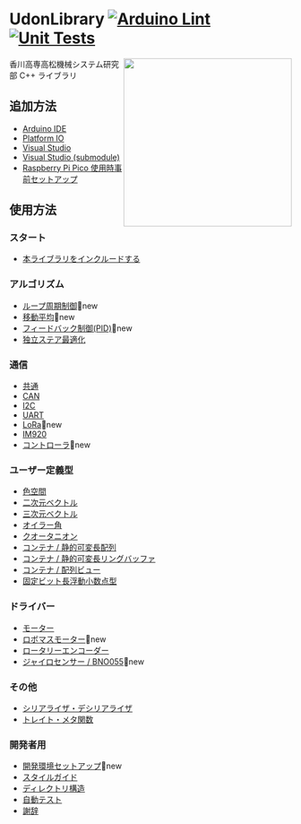 # UdonLibrary [![Arduino Lint](https://github.com/udonrobo/UdonLibrary/actions/workflows/ArduinoLint.yml/badge.svg)](https://github.com/udonrobo/UdonLibrary/actions/workflows/ArduinoLint.yml) [![Unit Tests](https://github.com/udonrobo/UdonLibrary/actions/workflows/UnitTest.yml/badge.svg)](https://github.com/udonrobo/UdonLibrary/actions/workflows/UnitTest.yml)

<img src="https://github.com/udonrobo/UdonLibrary/assets/91818705/53d063f8-ee25-41c9-b68b-75dcfd8ee5ad" height="300px" align="right"/>

香川高専高松機械システム研究部 C++ ライブラリ

## 追加方法

- [Arduino IDE](./docs/Install/ArduinoIDE.md)
- [Platform IO](./docs/Install/PlatformIO.md)
- [Visual Studio](./docs/Install/VisualStudio.md)
- [Visual Studio (submodule)](./docs/Install/VisualStudioSubmodule.md)
- [Raspberry Pi Pico 使用時事前セットアップ](./docs/Install/RaspberryPiPico.md)

## 使用方法

### スタート

- [本ライブラリをインクルードする](./docs/Start/Include.md)

### アルゴリズム

- [ループ周期制御](./docs/Algorithm/LoopCycleController.md)🌟new
- [移動平均](./docs/Algorithm/MovingAverage.md)🌟new
- [フィードバック制御(PID)](./docs/Algorithm/FeedbackController.md)🌟new
- [独立ステア最適化](./docs/Algorithm/SteerOptimizer.md)

### 通信

- [共通](./docs/Communication/Common.md)
- [CAN](./docs/Communication/CAN.md)
- [I2C](./docs/Communication/I2C.md)
- [UART](./docs/Communication/UART.md)
- [LoRa](./docs/Communication/LoRa.md)🌟new
- [IM920](./docs/Communication/IM920.md)
- [コントローラ](./docs/Communication/Pad.md)🌟new

### ユーザー定義型

- [色空間](./docs/Types/Color.md)
- [二次元ベクトル](./docs/Types/Vector2D.md)
- [三次元ベクトル](./docs/Types/Vector3D.md)
- [オイラー角](./docs/Types/Eular.md)
- [クオータニオン](./docs/Types/Quaternion.md)
- [コンテナ / 静的可変長配列](./docs/Types/StaticVector.md)
- [コンテナ / 静的可変長リングバッファ](./docs/Types/RingBuffer.md)
- [コンテナ / 配列ビュー](./docs/Types/ArrayView.md)
- [固定ビット長浮動小数点型](./docs/Types/Float.md)

### ドライバー

- [モーター](./docs/Driver/Motor.md)
- [ロボマスモーター](./docs/Driver/RoboMasterMotor.md)🌟new
- [ロータリーエンコーダー](./docs/Driver/Encoder.md)
- [ジャイロセンサー / BNO055](./docs/Driver/BNO055.md)🌟new

### その他

- [シリアライザ・デシリアライザ](./docs/Other/Serialization.md)
- [トレイト・メタ関数](./docs/Other/Traits.md)

### 開発者用

- [開発環境セットアップ](./docs/Developer/DevelopSetup.md)🌟new
- [スタイルガイド](./docs/Developer/StyleGuide.md)
- [ディレクトリ構造](./docs/Developer/DirectoryStructure.md)
- [自動テスト](./docs/Developer/CI.md)
- [謝辞](./docs/Developer/Acknowledgments.md)
